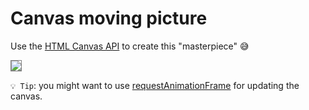 # Canvas moving picture

Use the [HTML Canvas API](https://developer.mozilla.org/en-US/docs/Web/API/Canvas_API) to create this "masterpiece" 😅

<img  src="https://raw.githubusercontent.com/iampava/practice-exercises/master/html/canvas-moving-picture/canvas-moving-picture__example.gif" style="border: 1px solid grey" />

`💡 Tip`: you might want to use [requestAnimationFrame](https://developer.mozilla.org/en-US/docs/Web/API/window/requestAnimationFrame) for updating the canvas.